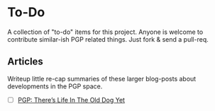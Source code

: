 # To-Do

A collection of "to-do" items for this project. Anyone is welcome to contribute similar-ish PGP related things. Just fork & send a pull-req.

## Articles

Writeup little re-cap summaries of these larger blog-posts about developments in the PGP space.

- [ ] [PGP: There’s Life In The Old Dog Yet](https://blog.whiteout.io/2015/02/25/pgp-theres-life-in-the-old-dog-yet/)